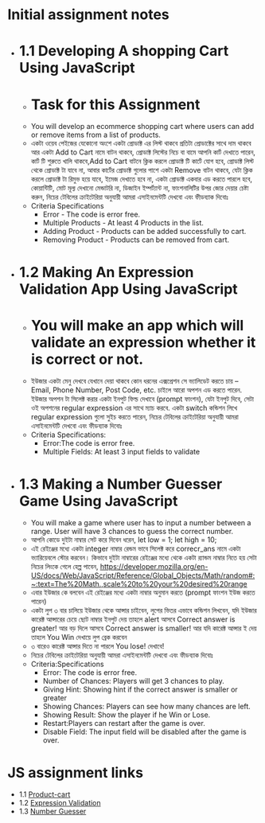 # Initial assignment notes

- # 1.1 Developing A shopping Cart Using JavaScript
  - # Task for this Assignment
  - You will develop an ecommerce shopping cart where users can add or remove items from a list of products.
  - একটা ওয়েব পেইজের যেকোনো অংশে একটা প্রোডাক্ট এর লিস্ট থাকবে প্রতিটা প্রোডাক্টের সাথে দাম থাকবে আর একটা Add to Cart নামে বাটন থাকবে, প্রোডাক্ট লিস্টের নিচে বা বামে আপনি কার্ট দেখাতে পারেন, কার্ট টি শুরুতে খালি থাকবে,Add to Cart বাটনে ক্লিক করলে প্রোডাক্ট টি কার্টে যোগ হবে, প্রোডাক্ট লিস্ট থেকে প্রোডাক্ট টা যাবে না, আবার কার্টের প্রোডাক্ট গুলোর পাশে একটা Remove বাটন থাকবে, যেটা ক্লিক করলে প্রোডাক্ট টা রিমুভ হয়ে যাবে, ইমেজ দেখাতে হবে না, একটা প্রোডাক্ট একবার এড করতে পারলে হবে, কোয়ান্টিটি, মোট মূল্য দেখানো মেন্ডাটরি না, ডিজাইন ইম্পর্ট্যান্ট না, ফাংশনালিটির উপর জোর দেয়ার চেষ্টা করুন, নিচের টেবিলের ক্রাইটেরিয়া অনুযায়ী আমরা এসাইনমেন্টটি দেখবো এবং ফীডব্যাক দিবোঃ
  - Criteria Specifications
    - Error - The code is error free.
    - Multiple Products - At least 4 Products in the list.
    - Adding Product - Products can be added successfully to cart.
    - Removing Product - Products can be removed from cart.
- # 1.2 Making An Expression Validation App Using JavaScript
  - # You will make an app which will validate an expression whether it is correct or not.
  - ইউজার একটা মেনু দেখবে যেখানে দেয়া থাকবে কোন ধরনের এক্সপ্রেশন সে ভ্যালিডেট করতে চায় – Email, Phone Number, Post Code, etc. চাইলে আরো অপশন এড করতে পারেন. ইউজার অপশন টা সিলেক্ট করার একটা ইনপুট ফিল্ড দেখাবে (prompt ফাংশন), যেটা ইনপুট দিবে, সেটা ওই অপশনের regular expression এর সাথে ম্যাচ করবে. একটা switch কন্ডিশন লিখে regular expression গুলো সুইচ করতে পারেন, নিচের টেবিলের ক্রাইটেরিয়া অনুযায়ী আমরা এসাইনমেন্টটি দেখবো এবং ফীডব্যাক দিবোঃ
  - Criteria Specifications:
    - Error:The code is error free.
    - Multiple Fields: At least 3 input fields to validate
- # 1.3 Making a Number Guesser Game Using JavaScript
  - You will make a game where user has to input a number between a range. User will have 3 chances to guess the correct number.
  - আপনি কোডে দুইটা নাম্বার সেট করে দিবেন ধরেন, let low = 1; let high = 10;
  - এই রেইঞ্জের মধ্যে একটা integer নাম্বার রেন্ডম ভাবে সিলেক্ট করে correcr_ans নামে একটা ভ্যারিয়েবলে স্টোর করবেন। কিভাবে দুইটা নাম্বারের রেইঞ্জের মধ্যে থেকে একটা র‍্যান্ডম নাম্বার নিতে হয় সেটা নিচের লিংকে গেলে হেল্প পাবেন, https://developer.mozilla.org/en-US/docs/Web/JavaScript/Reference/Global_Objects/Math/random#:~:text=The%20Math.,scale%20to%20your%20desired%20range
  - এবার ইউজার কে বলবেন এই রেইঞ্জের মধ্যে একটা নাম্বার অনুমান করতে (prompt ফাংশন ইউজ করতে পারেন)
  - একটা লুপ ৩ বার চালিয়ে ইউজার থেকে আন্সার চাইবেন, লুপের ভিতর এভাবে কন্ডিশন লিখবেন, যদি ইউজার কারেক্ট আন্সারের চেয়ে ছোট নাম্বার ইনপুট দেয় তাহলে alert আসবে Correct answer is greater! আর বড় দিলে আসবে Correct answer is smaller! আর যদি কারেক্ট আন্সার ই দেয় তাহলে You Win দেখায়ে লুপ ব্রেক করবেন
  - ৩ বারেও কারেক্ট আন্সার দিতে না পারলে You lose! দেখাবে!
  - নিচের টেবিলের ক্রাইটেরিয়া অনুযায়ী আমরা এসাইনমেন্টটি দেখবো এবং ফীডব্যাক দিবোঃ
  - Criteria:Specifications
    - Error: The code is error free.
    - Number of Chances: Players will get 3 chances to play.
    - Giving Hint: Showing hint if the correct answer is smaller or greater
    - Showing Chances: Players can see how many chances are left.
    - Showing Result: Show the player if he Win or Lose.
    - Restart:Players can restart after the game is over.
    - Disable Field: The input field will be disabled after the game is over.

# JS assignment links

- 1.1 [Product-cart](https://saksaikot.github.io/bohubrihi-assignments/1.js/1.product%20cart/)
- 1.2 [Expression Validation](https://saksaikot.github.io/bohubrihi-assignments/1.js/2.Expression%20Validation/)
- 1.3 [Number Guesser](https://saksaikot.github.io/bohubrihi-assignments/1.js/3.Number%20Guesser%20Game/index.html)
